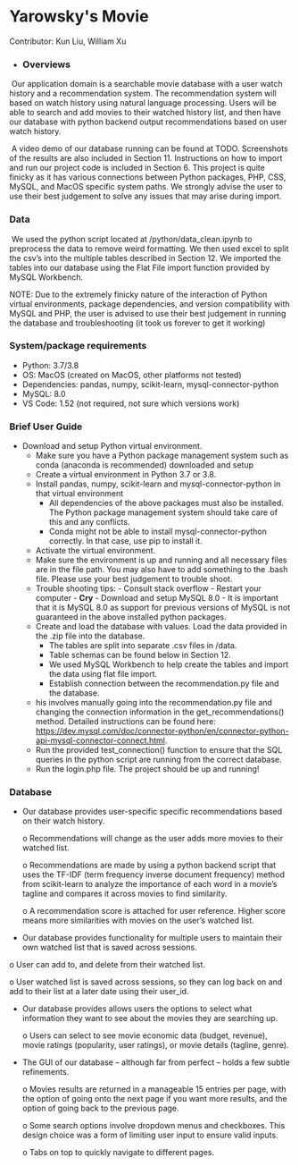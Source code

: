 # Yarowsky's Movie

Contributor: Kun Liu, William Xu

- ### Overviews

​	Our application domain is a searchable movie database with a user watch history and a recommendation system. The recommendation system will based on watch history using natural language processing. Users will be able to search and add movies to their watched history list, and then have our database with python backend output recommendations based on user watch history. 

​	A video demo of our database running can be found at TODO. Screenshots of the results are also included in Section 11. Instructions on how to import and run our project code is included in Section 6. This project is quite finicky as it has various connections between Python packages, PHP, CSS, MySQL, and MacOS specific system paths. We strongly advise the user to use their best judgement to solve any issues that may arise during import. 



### Data 

​	We used the python script located at /python/data_clean.ipynb to preprocess the data to remove weird formatting. We then used excel to split the csv’s into the multiple tables described in Section 12. We imported the tables into our database using the Flat File import function provided by MySQL Workbench. 

NOTE: Due to the extremely finicky nature of the interaction of Python virtual environments, package dependencies, and version compatibility with MySQL and PHP, the user is advised to use their best judgement in running the database and troubleshooting (it took us forever to get it working)

### System/package requirements

- Python:  3.7/3.8
- OS: MacOS (created on MacOS, other platforms not tested)
- Dependencies:  pandas, numpy, scikit-learn, mysql-connector-python
- MySQL: 8.0
-  VS Code: 1.52 (not required, not sure which versions work)



### Brief User Guide

- Download and setup Python virtual environment.
  -  Make sure you have a Python package management system such as conda (anaconda is recommended) downloaded and setup
  - Create a virtual environment in Python 3.7 or 3.8.
  - Install pandas, numpy, scikit-learn and mysql-connector-python in that virtual environment
    -  All dependencies of the above packages must also be installed. The Python package management system should take care of this and any conflicts. 
    - Conda might not be able to install mysql-connector-python correctly. In that case, use pip to install it.
  -  Activate the virtual environment.
    -   Make sure the environment is up and running and all necessary files are in the file path. You may also have to add something to the .bash file. Please use your best judgement to trouble shoot.
    -   Trouble shooting tips:
      - Consult stack overflow
      -  Restart your computer
      -   **Cry**
      - Download and setup MySQL 8.0
      - It is important that it is MySQL 8.0 as support for previous versions of MySQL is not guaranteed in the above installed python packages.   
  - Create and load the database with values. Load the data provided in the .zip file into the database. 
    - The tables are split into separate .csv files in /data.
    - Table schemas can be found below in Section 12. 
    -  We used MySQL Workbench to help create the tables and import the data using flat file import. 
    -  Establish connection between the recommendation.py file and the database.
  - his involves manually going into the recommendation.py file and changing the connection information in the get_recommendations() method. Detailed instructions can be found here: https://dev.mysql.com/doc/connector-python/en/connector-python-api-mysql-connector-connect.html.
  -  Run the provided test_connection() function to ensure that the SQL queries in the python script are running from the correct database. 
  - Run the login.php file. The project should be up and running!

### Database

- Our database provides user-specific specific recommendations based on their watch history.

  o  Recommendations will change as the user adds more movies to their watched list. 

  o  Recommendations are made by using a python backend script that uses the TF-IDF (term frequency inverse document frequency) method from scikit-learn to analyze the importance of each word in a movie’s tagline and compares it across movies to find similarity.

  o  A recommendation score is attached for user reference. Higher score means more similarities with movies on the user’s watched list. 

-  Our database provides functionality for multiple users to maintain their own watched list that is saved across sessions.

  o User can add to, and delete from their watched list.

  o User watched list is saved across sessions, so they can log back on and add to their list at a later date using their user_id.

- Our database provides allows users the options to select what information they want to see about the movies they are searching up. 

  o  Users can select to see movie economic data (budget, revenue), movie ratings (popularity, user ratings),  or movie details (tagline, genre).

- The GUI of our database – although far from perfect – holds a few subtle refinements. 

  o  Movies results are returned in a manageable 15 entries per page, with the option of going onto the next page if you want more results, and the option of going back to the previous page.

  o  Some search options involve dropdown menus and checkboxes. This design choice was a form of limiting user input to ensure valid inputs.

  o  Tabs on top to quickly navigate to different pages.

### 

